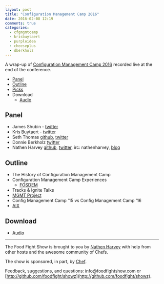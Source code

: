 ```yaml
---
layout: post
title: "Configuration Management Camp 2016"
date: 2016-02-08 12:19
comments: true
categories:
  - cfgmgmtcamp
  - krisbuytaert
  - purpleidea
  - cheeseplus
  - dberkholz
---
```


A wrap-up of [Configuration Management Camp 2016](http://cfgmgmtcamp.eu) recorded live at the end of the conference.

* [Panel](http://foodfightshow.org/2016/02/configuration-management-camp-2016.html#panel)
* [Outline](http://foodfightshow.org/2016/02/configuration-management-camp-2016.html#outline)
* [Picks](http://foodfightshow.org/2016/02/configuration-management-camp-2016.html#picks)
* Download
  * [Audio](http://traffic.libsyn.com/foodfight/FoodFightShowCfgMgmtCamp2016.mp3)

Panel<a name="panel"></a>
-----
* James Shubin - [twitter](https://twitter.com/purpleidea)
* Kris Buytaert - [twitter](https://twitter.com/krisbuytaert)
* Seth Thomas [github](https://github.com/cheeseplus), [twitter](https://twitter.com/cheeseplus)
* Donnie Berkholz [twitter](https://twitter.com/dberkholz)
* Nathen Harvey [github](http://github.com/nathenharvey), [twitter](http://twitter.com/nathenharvey), irc: nathenharvey, [blog](http://nathenharvey.com)

Outline<a name="outline"></a>
-------
* The History of Configuration Management Camp
* Configuration Management Camp Experiences
  * [FOSDEM](https://fosdem.org/2016/)
* Tracks & Ignite Talks
* [MGMT Project](https://github.com/purpleidea/mgmt)
* Config Management Camp '15 vs Config Management Camp '16
* [AIX](https://en.wikipedia.org/wiki/IBM_AIX)

Download
--------
* [Audio](http://traffic.libsyn.com/foodfight/FoodFightShowCfgMgmtCamp2016.mp3)

<hr />

The Food Fight Show is brought to you by [Nathen Harvey](https://twitter.com/nathenharvey) with help from other hosts and the awesome community of Chefs.

The show is sponsored, in part, by [Chef](http://www.chef.io).

Feedback, suggestions, and questions:  [info@foodfightshow.com](mailto:info@foodfightshow.com) or  [http://github.com/foodfight/showz](http://github.com/foodfight/showz).
